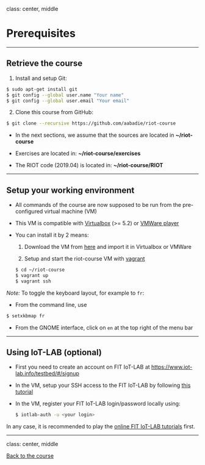 class: center, middle

# Prerequisites

---

## Retrieve the course

1. Install and setup Git:
```sh
$ sudo apt-get install git
$ git config --global user.name "Your name"
$ git config --global user.email "Your email"
```
2. Clone this course from GitHub:
```sh
$ git clone --recursive https://github.com/aabadie/riot-course
```

- In the next sections, we assume that the sources are located in
**~/riot-course**

- Exercises are located in: **~/riot-course/exercises**

- The RIOT code (2019.04) is located in: **~/riot-course/RIOT**

---

## Setup your working environment

- All commands of the course are now supposed to be run from the pre-configured
  virtual machine (VM)

- This VM is compatible with [Virtualbox](https://www.virtualbox.org/) (>= 5.2)
  or [VMWare player](https://www.vmware.com/products/workstation-player.html)

- You can install it by 2 means:

  1. Download the VM from [here](http://fit-demo.inria.fr/vms/RIOT-VM.ova)
     and import it in Virtualbox or VMWare

  2. Setup and start the riot-course VM with
     [vagrant](https://www.vagrantup.com/)
  ```sh
  $ cd ~/riot-course
  $ vagrant up
  $ vagrant ssh
  ```

*Note:* To toggle the keyboard layout, for example to `fr`:
- From the command line, use
```sh
$ setxkbmap fr
```
- From the GNOME interface, click on `en` at the top right of the menu bar

---

## Using IoT-LAB (optional)

- First you need to create an account on FIT IoT-LAB at
  <a href=https://www.iot-lab.info/testbed/#/signup>
  https://www.iot-lab.info/testbed/#/signup</a>

- In the VM, setup your SSH access to the FIT IoT-LAB by following
  [this tutorial](https://www.iot-lab.info/tutorials/ssh-access/)

- In the VM, register your FIT IoT-LAB login/password locally using:
  ```sh
  $ iotlab-auth -u <your login>
  ```

In any case, it is recommended to play the
[online FIT IoT-LAB tutorials](https://www.iot-lab.info/tutorials/) first.

---

class: center, middle

[Back to the course](https://github.com/aabadie/riot-course#content-of-the-course)

